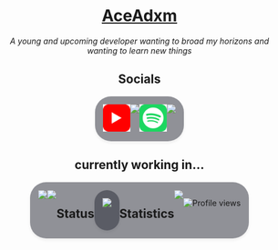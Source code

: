 <!-- markdownlint-disable-file MD001 MD033 -->
<h1 align="center"><a href="https://github.com/AceAdxm">AceAdxm</a></h1>
<p align="center"><em>A young and upcoming developer wanting to broad my horizons and wanting to learn new things</em></p>



<div align="center" style="margin-block: 1.5em">
  <h2>Socials</h2>
	<div style="background-color: #282A3682; border-radius: 2em; padding: 1em; display: flex; justify-content: center; width: fit-content; box-shadow: 0px 3px 5px #00000010">
		<a href="https://youtube.com/@aceadxm"><img width="48px" src="https://github.com/xifil/xifil/blob/master/assets/png/youtube.png?raw=true" /></a>
		<a href="https://www.instagram.com/adxm.fr/"><img src="https://skillicons.dev/icons?i=instagram&theme=dark" /></a>
		<a href="https://open.spotify.com/user/kqsp3sgj9kxxrrjsnxwnda61u"><img width="48px" src="https://github.com/xifil/xifil/blob/master/assets/png/spotify.png?raw=true" /></a>
		<a href="https://discord.com/users/1056203904280440884/"><img src="https://skillicons.dev/icons?i=discord&theme=dark" /></a>
	</div>
	<div align="center" style="margin-block: 1.5em">
	<h2>currently working in...</h2>
 <div style="background-color: #282A3682; border-radius: 2em; padding: 1em; display: flex; justify-content: center; width: fit-content; box-shadow: 0px 3px 5px #00000010">
 <a href="https://en.wikipedia.org/wiki/Python_(programming_language)"><img src="https://skillicons.dev/icons?i=py&theme=dark" /></a>
	<a href="https://en.wikipedia.org/wiki/HTML"><img src="https://skillicons.dev/icons?i=html&theme=dark" /></a>
  <h2>Status</h2>
  <div style="background-color: #282A3682; border-radius: 2em; padding: 1em; display: flex; justify-content: center; width: fit-content; box-shadow: 0px 3px 5px #00000010">
    <a href="https://discord.com/users/1056203904280440884">
  		<img src="https://lanyard.cnrad.dev/api/1056203904280440884?borderRadius=10px&animated=:true&bg=000000FF&idleMessage=Just+chillin%27" />
  	</a>
  </div>
  <h2>Statistics</h2>
		<img src="https://github-readme-stats.vercel.app/api/top-langs?username=AceAdxm&theme=midnight-purple&layout=compact&hide_border=true&langs_count=14">
  <h2> </h2>
  <img style="margin-top: 1em" src="https://komarev.com/ghpvc/?username=AceAdxm&style=plastic&color=000000&label=Profile+views" alt="Profile views" />
</div>


<!--
**AceAdxm/AceAdxm** is a ✨ _special_ ✨ repository because its `README.md` (this file) appears on your GitHub profile.

Here are some ideas to get you started:

- 🔭 I’m currently working on ...
- 🌱 I’m currently learning ...
- 👯 I’m looking to collaborate on ...
- 🤔 I’m looking for help with ...
- 💬 Ask me about ...
- 📫 How to reach me: ...
- 😄 Pronouns: ...
- ⚡ Fun fact: ...
-->
